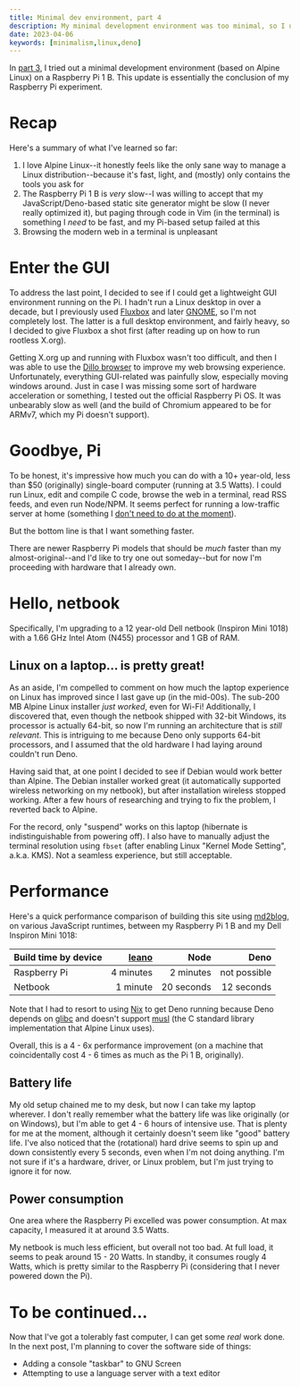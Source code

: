 ```yaml
---
title: Minimal dev environment, part 4
description: My minimal development environment was too minimal, so I upgraded to a faster computer.
date: 2023-04-06
keywords: [minimalism,linux,deno]
---
```

In [part 3](minimal-dev-env-3.md), I tried out a minimal development environment (based on Alpine Linux) on a Raspberry Pi 1 B. This update is essentially the conclusion of my Raspberry Pi experiment.

# Recap
Here's a summary of what I've learned so far:

1. I love Alpine Linux--it honestly feels like the only sane way to manage a Linux distribution--because it's fast, light, and (mostly) only contains the tools you ask for
1. The Raspberry Pi 1 B is *very* slow--I was willing to accept that my JavaScript/Deno-based static site generator might be slow (I never really optimized it), but paging through code in Vim (in the terminal) is something I *need* to be fast, and my Pi-based setup failed at this
1. Browsing the modern web in a terminal is unpleasant

# Enter the GUI
To address the last point, I decided to see if I could get a lightweight GUI environment running on the Pi. I hadn't run a Linux desktop in over a decade, but I previously used [Fluxbox](http://fluxbox.org/) and later [GNOME](https://www.gnome.org/), so I'm not completely lost. The latter is a full desktop environment, and fairly heavy, so I decided to give Fluxbox a shot first (after reading up on how to run rootless X.org).

Getting X.org up and running with Fluxbox wasn't too difficult, and then I was able to use the [Dillo browser](https://www.dillo.org/) to improve my web browsing experience. Unfortunately, everything GUI-related was painfully slow, especially moving windows around. Just in case I was missing some sort of hardware acceleration or something, I tested out the official Raspberry Pi OS. It was unbearably slow as well (and the build of Chromium appeared to be for ARMv7, which my Pi doesn't support).

# Goodbye, Pi
To be honest, it's impressive how much you can do with a 10+ year-old, less than $50 (originally) single-board computer (running at 3.5 Watts). I could run Linux, edit and compile C code, browse the web in a terminal, read RSS feeds, and even run Node/NPM. It seems perfect for running a low-traffic server at home (something I [don't need to do at the moment](../web-development/cheap-hosting.md)).

But the bottom line is that I want something faster.

There are newer Raspberry Pi models that should be *much* faster than my almost-original--and I'd like to try one out someday--but for now I'm proceeding with hardware that I already own. 

# Hello, netbook
Specifically, I'm upgrading to a 12 year-old Dell netbook (Inspiron Mini 1018) with a 1.66 GHz Intel Atom (N455) processor and 1 GB of RAM.

## Linux on a laptop... is pretty great!
As an aside, I'm compelled to comment on how much the laptop experience on Linux has improved since I last gave up (in the mid-00s). The sub-200 MB Alpine Linux installer *just worked*, even for Wi-Fi! Additionally, I discovered that, even though the netbook shipped with 32-bit Windows, its processor is actually 64-bit, so now I'm running an architecture that is *still relevant*. This is intriguing to me because Deno only supports 64-bit processors, and I assumed that the old hardware I had laying around couldn't run Deno.

Having said that, at one point I decided to see if Debian would work better than Alpine. The Debian installer worked great (it automatically supported wireless networking on my netbook), but after installation wireless stopped working. After a few hours of researching and trying to fix the problem, I reverted back to Alpine.

For the record, only "suspend" works on this laptop (hibernate is indistinguishable from powering off). I also have to manually adjust the terminal resolution using `fbset` (after enabling Linux "Kernel Mode Setting", a.k.a. KMS). Not a seamless experience, but still acceptable.

# Performance
Here's a quick performance comparison of building this site using [md2blog](https://jaredkrinke.github.io/md2blog/), on various JavaScript runtimes, between my Raspberry Pi 1 B and my Dell Inspiron Mini 1018:

| Build time by device | [leano](https://github.com/jaredkrinke/leano) | Node | Deno |
| --- | --: | --: | --: |
| Raspberry Pi | 4 minutes | 2 minutes | not possible |
| Netbook | 1 minute | 20 seconds | 12 seconds |

Note that I had to resort to using [Nix](https://github.com/NixOS/nix) to get Deno running because Deno depends on [glibc](https://www.gnu.org/software/libc/) and doesn't support [musl](https://musl.libc.org/) (the C standard library implementation that Alpine Linux uses).

Overall, this is a 4 - 6x performance improvement (on a machine that coincidentally cost 4 - 6 times as much as the Pi 1 B, originally).

## Battery life
My old setup chained me to my desk, but now I can take my laptop wherever. I don't really remember what the battery life was like originally (or on Windows), but I'm able to get 4 - 6 hours of intensive use. That is plenty for me at the moment, although it certainly doesn't seem like "good" battery life. I've also noticed that the (rotational) hard drive seems to spin up and down consistently every 5 seconds, even when I'm not doing anything. I'm not sure if it's a hardware, driver, or Linux problem, but I'm just trying to ignore it for now. 

## Power consumption
One area where the Raspberry Pi excelled was power consumption. At max capacity, I measured it at around 3.5 Watts.

My netbook is much less efficient, but overall not too bad. At full load, it seems to peak around 15 - 20 Watts. In standby, it consumes rougly 4 Watts, which is pretty similar to the Raspberry Pi (considering that I never powered down the Pi).

# To be continued...
Now that I've got a tolerably fast computer, I can get some *real* work done. In the next post, I'm planning to cover the software side of things:

* Adding a console "taskbar" to GNU Screen
* Attempting to use a language server with a text editor

